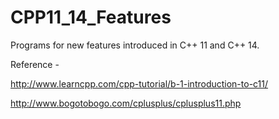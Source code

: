 # CPP11_14_Features
Programs for new features introduced in C++ 11 and C++ 14.

Reference -

http://www.learncpp.com/cpp-tutorial/b-1-introduction-to-c11/

http://www.bogotobogo.com/cplusplus/cplusplus11.php

